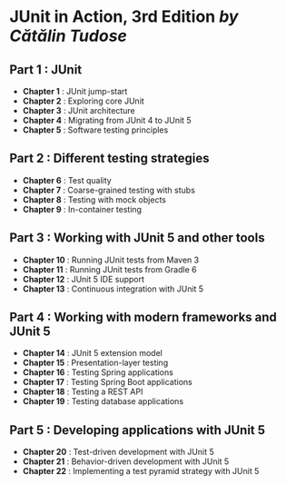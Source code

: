 # JUnit in Action, 3rd Edition *by Cătălin Tudose*

## Part 1 : JUnit
- **Chapter 1** : JUnit jump-start
- **Chapter 2** : Exploring core JUnit
- **Chapter 3** : JUnit architecture
- **Chapter 4** : Migrating from JUnit 4 to JUnit 5
- **Chapter 5** : Software testing principles

## Part 2 : Different testing strategies
- **Chapter 6** : Test quality
- **Chapter 7** : Coarse-grained testing with stubs
- **Chapter 8** : Testing with mock objects
- **Chapter 9** : In-container testing

## Part 3 : Working with JUnit 5 and other tools
- **Chapter 10** : Running JUnit tests from Maven 3
- **Chapter 11** : Running JUnit tests from Gradle 6
- **Chapter 12** : JUnit 5 IDE support
- **Chapter 13** : Continuous integration with JUnit 5

## Part 4 : Working with modern frameworks and JUnit 5
- **Chapter 14** : JUnit 5 extension model
- **Chapter 15** : Presentation-layer testing
- **Chapter 16** : Testing Spring applications
- **Chapter 17** : Testing Spring Boot applications
- **Chapter 18** : Testing a REST API
- **Chapter 19** : Testing database applications

## Part 5 : Developing applications with JUnit 5
- **Chapter 20** : Test-driven development with JUnit 5
- **Chapter 21** : Behavior-driven development with JUnit 5
- **Chapter 22** : Implementing a test pyramid strategy with JUnit 5
